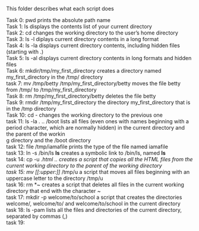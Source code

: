 This folder describes what each script does

Task 0: pwd prints the absolute path name                                                                                                                                             
Task 1: ls displays the contents list of your current directory                                                                                                                       
Task 2: cd changes the working directory to the user’s home directory                                                                                                                 
Task 3: ls -l diplays current directory contents in a long format                                                                                                                     
Task 4: ls -la displays current directory contents, including hidden files (starting with .)                                                                                          
Task 5: ls -al displays current directory contents in long formats and hidden files                                                                                                   
Task 6: mkdir/tmp/my_first_directory creates a directory named my_first_directory in the /tmp/ directory                                                                              
task 7: mv /tmp/betty /tmp/my_first_directory/betty moves the file betty from /tmp/ to /tmp/my_first_directory                                                                        
Task 8: rm /tmp/my_first_directory/betty deletes the file betty                                                                                                                       
Task 9: rmdir /tmp/my_first_directory the directory my_first_directory that is in the /tmp directory                                                                                  
Task 10: cd - changes the working directory to the previous one                                                                                                                       
task 11: ls -la . .. /boot  lists all files (even ones with names beginning with a period character, which are normally hidden) in the current directory and the parent of the workin\
g directory and the /boot directory                                                                                                                                                   
task 12: file /tmp/iamafile prints the type of the file named iamafile                                                                                                                
task 13: ln -s /bin/ls __ls__ creates a symbolic link to /bin/ls, named __ls__                                                                                                        
task 14: cp -u *.html .. creates a script that copies all the HTML files from the current working directory to the parent of the working directory                                    
task 15: mv [[:upper:]]* /tmp/u a script that moves all files beginning with an uppercase letter to the directory /tmp/u                                                              
task 16: rm *~ creates a script that deletes all files in the current working directory that end with the character ~                                                                 
task 17: mkdir -p welcome/to/school a script that creates the directories welcome/, welcome/to/ and welcome/to/school in the current directory                                        
task 18: ls -pam lists all the files and directories of the current directory, separated by commas (,)                                                                                
task 19:           
